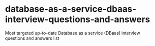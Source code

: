 # database-as-a-service-dbaas-interview-questions-and-answers
Most targeted up-to-date Database as a service (DBaas) interview questions and answers list
